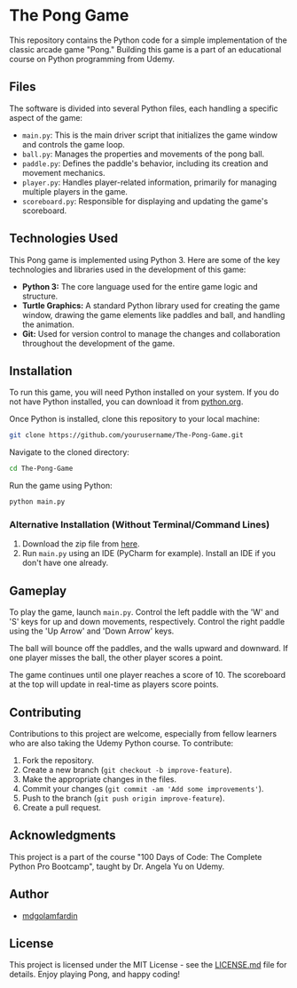 # The Pong Game

This repository contains the Python code for a simple implementation of the classic arcade game "Pong." Building this game is a part of an educational course on Python programming from Udemy.

## Files

The software is divided into several Python files, each handling a specific aspect of the game:

- `main.py`: This is the main driver script that initializes the game window and controls the game loop.
- `ball.py`: Manages the properties and movements of the pong ball.
- `paddle.py`: Defines the paddle's behavior, including its creation and movement mechanics.
- `player.py`: Handles player-related information, primarily for managing multiple players in the game.
- `scoreboard.py`: Responsible for displaying and updating the game's scoreboard.

## Technologies Used

This Pong game is implemented using Python 3. Here are some of the key technologies and libraries used in the development of this game:

- **Python 3:** The core language used for the entire game logic and structure.
- **Turtle Graphics:** A standard Python library used for creating the game window, drawing the game elements like paddles and ball, and handling the animation.
- **Git:** Used for version control to manage the changes and collaboration throughout the development of the game.

## Installation

To run this game, you will need Python installed on your system. If you do not have Python installed, you can download it from [python.org](https://www.python.org/downloads/).

Once Python is installed, clone this repository to your local machine:

```bash
git clone https://github.com/yourusername/The-Pong-Game.git
```

Navigate to the cloned directory:
```bash
cd The-Pong-Game
```

Run the game using Python:
```bash
python main.py
```

### Alternative Installation (Without Terminal/Command Lines)
1. Download the zip file from [here](https://github.com/mdgolamfardin/The-Pong-Game).
2. Run `main.py` using an IDE (PyCharm for example). Install an IDE if you don't have one already.

## Gameplay

To play the game, launch `main.py`. Control the left paddle with the 'W' and 'S' keys for up and down movements, respectively. Control the right paddle using the 'Up Arrow' and 'Down Arrow' keys.

The ball will bounce off the paddles, and the walls upward and downward. If one player misses the ball, the other player scores a point.

The game continues until one player reaches a score of 10. The scoreboard at the top will update in real-time as players score points.

## Contributing

Contributions to this project are welcome, especially from fellow learners who are also taking the Udemy Python course. To contribute:

1. Fork the repository.
2. Create a new branch (`git checkout -b improve-feature`).
3. Make the appropriate changes in the files.
4. Commit your changes (`git commit -am 'Add some improvements'`).
5. Push to the branch (`git push origin improve-feature`).
6. Create a pull request.
## Acknowledgments

This project is a part of the course "100 Days of Code: The Complete Python Pro Bootcamp", taught by Dr. Angela Yu on Udemy.
## Author
- [mdgolamfardin](https://github.com/mdgolamfardin)
## License

This project is licensed under the MIT License - see the [LICENSE.md](LICENSE.md) file for details.
Enjoy playing Pong, and happy coding!
